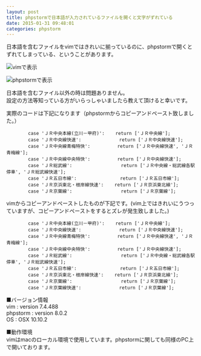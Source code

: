 ```yaml
---
layout: post
title: phpstormで日本語が入力されているファイルを開くと文字がずれている
date: 2015-01-31 09:48:01
categories: phpstorm
---
```

<p>日本語を含むファイルをvimではきれいに揃っているのに、phpstormで開くとずれてしまっている、ということがあります。</p>

<p><img src="https://i.stack.imgur.com/9LQwt.png" alt="vimで表示"></p>

<p><img src="https://i.stack.imgur.com/QUtZQ.png" alt="phpstormで表示"></p>

<p>日本語を含むファイル以外の時は問題ありません。<br>
設定の方法等知っている方がいらっしゃいましたら教えて頂けると幸いです。</p>

<p>実際のコードは下記になります（phpstormからコピーアンドペースト致しました。）</p>

```
        case 'ＪＲ中央本線(立川－甲府)':    return ['ＪＲ中央線'];
        case 'ＪＲ中央線快速':              return ['ＪＲ中央線快速'];
        case 'ＪＲ中央線青梅特快':          return ['ＪＲ中央線快速', 'ＪＲ青梅線'];
        case 'ＪＲ中央線中央特快':          return ['ＪＲ中央線快速'];
        case 'ＪＲ総武線':                  return ['ＪＲ中央線・総武線各駅停車', 'ＪＲ総武線快速'];
        case 'ＪＲ五日市線':                return ['ＪＲ五日市線'];
        case 'ＪＲ京浜東北・根岸線快速':    return ['ＪＲ京浜東北線'];
        case 'ＪＲ京葉線':                  return ['ＪＲ京葉線'];
```

<p>vimからコピーアンドペーストしたものが下記です。(vim上ではきれいにうつっていますが、コピーアンドペーストをするとズレが発生致しました。)</p>

```
        case 'ＪＲ中央本線(立川－甲府)':    return ['ＪＲ中央線'];
        case 'ＪＲ中央線快速':              return ['ＪＲ中央線快速'];
        case 'ＪＲ中央線青梅特快':          return ['ＪＲ中央線快速', 'ＪＲ青梅線'];
        case 'ＪＲ中央線中央特快':          return ['ＪＲ中央線快速'];
        case 'ＪＲ総武線':                  return ['ＪＲ中央線・総武線各駅停車', 'ＪＲ総武線快速'];
        case 'ＪＲ五日市線':                return ['ＪＲ五日市線'];
        case 'ＪＲ京浜東北・根岸線快速':    return ['ＪＲ京浜東北線'];
        case 'ＪＲ京葉線':                  return ['ＪＲ京葉線'];
        case 'ＪＲ京葉線快速':              return ['ＪＲ京葉線'];
```

<p>■バージョン情報<br>
vim : version 7.4.488 <br>
phpstorm : version 8.0.2<br>
OS : OSX 10.10.2</p>

<p>■動作環境<br>
vimはmacのローカル環境で使用しています。phpstormに関しても同様のPC上で開いております。</p>
